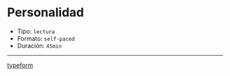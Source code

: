# Personalidad

- Tipo: `lectura`
- Formato: `self-paced`
- Duración: `45min`

---

[typeform](https://laboratoria.typeform.com/to/TYPEFORM_ID_TESTS_PERSONALITY_ES?email=xxxxx&fname=xxxxx&city=xxxxx&flow=xxxxx&type=xxxxx&uid=xxxxx&cohortid=xxxxx&unitid=xxxxx&partid=xxxxx)
